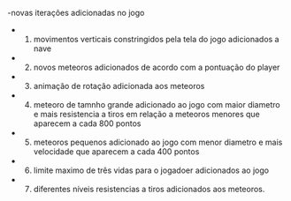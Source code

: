 -novas iterações adicionadas no jogo

- 1. movimentos verticais constringidos pela tela do jogo adicionados a nave
- 2. novos meteoros adicionados de acordo com a pontuação do player
- 3. animação de rotação adicionada aos meteoros
- 4. meteoro de tamnho grande adicionado ao jogo com maior diametro e mais resistencia a tiros em relação a meteoros menores que aparecem a cada 800 pontos
- 5. meteoros pequenos adicionado ao jogo com menor diametro e mais velocidade que aparecem a cada 400 pontos
- 6. limite maximo de três vidas para o jogadoer adicionados ao jogo
- 7. diferentes níveis resistencias a tiros adicionados aos meteoros.